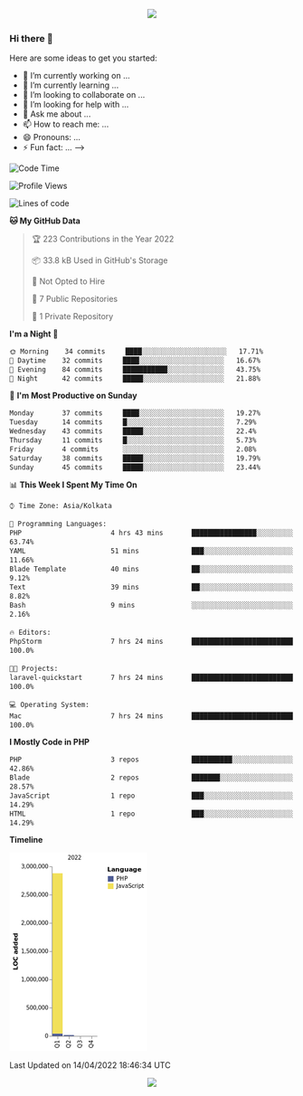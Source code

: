 <p align="center">
  <img src="https://github-profile-trophy.vercel.app/?username=jlmasi&theme=onedark&margin-w=5&column=7" />
</p>

### Hi there 👋

Here are some ideas to get you started:

- 🔭 I’m currently working on ...
- 🌱 I’m currently learning ...
- 👯 I’m looking to collaborate on ...
- 🤔 I’m looking for help with ...
- 💬 Ask me about ...
- 📫 How to reach me: ...
- 😄 Pronouns: ...
- ⚡ Fun fact: ...
-->





<!--START_SECTION:waka-->
![Code Time](http://img.shields.io/badge/Code%20Time-18%20hrs%2022%20mins-blue)

![Profile Views](http://img.shields.io/badge/Profile%20Views-35-blue)

![Lines of code](https://img.shields.io/badge/From%20Hello%20World%20I%27ve%20Written-3%20Million%20lines%20of%20code-blue)

**🐱 My GitHub Data** 

> 🏆 223 Contributions in the Year 2022
 > 
> 📦 33.8 kB Used in GitHub's Storage 
 > 
> 🚫 Not Opted to Hire
 > 
> 📜 7 Public Repositories 
 > 
> 🔑 1 Private Repository 
 > 
**I'm a Night 🦉** 

```text
🌞 Morning    34 commits     ████░░░░░░░░░░░░░░░░░░░░░   17.71% 
🌆 Daytime    32 commits     ████░░░░░░░░░░░░░░░░░░░░░   16.67% 
🌃 Evening    84 commits     ███████████░░░░░░░░░░░░░░   43.75% 
🌙 Night      42 commits     █████░░░░░░░░░░░░░░░░░░░░   21.88%

```
📅 **I'm Most Productive on Sunday** 

```text
Monday       37 commits     ████░░░░░░░░░░░░░░░░░░░░░   19.27% 
Tuesday      14 commits     █░░░░░░░░░░░░░░░░░░░░░░░░   7.29% 
Wednesday    43 commits     █████░░░░░░░░░░░░░░░░░░░░   22.4% 
Thursday     11 commits     █░░░░░░░░░░░░░░░░░░░░░░░░   5.73% 
Friday       4 commits      ░░░░░░░░░░░░░░░░░░░░░░░░░   2.08% 
Saturday     38 commits     █████░░░░░░░░░░░░░░░░░░░░   19.79% 
Sunday       45 commits     █████░░░░░░░░░░░░░░░░░░░░   23.44%

```


📊 **This Week I Spent My Time On** 

```text
⌚︎ Time Zone: Asia/Kolkata

💬 Programming Languages: 
PHP                      4 hrs 43 mins       ████████████████░░░░░░░░░   63.74% 
YAML                     51 mins             ███░░░░░░░░░░░░░░░░░░░░░░   11.66% 
Blade Template           40 mins             ██░░░░░░░░░░░░░░░░░░░░░░░   9.12% 
Text                     39 mins             ██░░░░░░░░░░░░░░░░░░░░░░░   8.82% 
Bash                     9 mins              ░░░░░░░░░░░░░░░░░░░░░░░░░   2.16%

🔥 Editors: 
PhpStorm                 7 hrs 24 mins       █████████████████████████   100.0%

🐱‍💻 Projects: 
laravel-quickstart       7 hrs 24 mins       █████████████████████████   100.0%

💻 Operating System: 
Mac                      7 hrs 24 mins       █████████████████████████   100.0%

```

**I Mostly Code in PHP** 

```text
PHP                      3 repos             ██████████░░░░░░░░░░░░░░░   42.86% 
Blade                    2 repos             ███████░░░░░░░░░░░░░░░░░░   28.57% 
JavaScript               1 repo              ███░░░░░░░░░░░░░░░░░░░░░░   14.29% 
HTML                     1 repo              ███░░░░░░░░░░░░░░░░░░░░░░   14.29%

```


**Timeline**

![Chart not found](https://raw.githubusercontent.com/jlmasi/jlmasi/main/charts/bar_graph.png) 


 Last Updated on 14/04/2022 18:46:34 UTC
<!--END_SECTION:waka-->

<p align="center">
  <img src="https://capsule-render.vercel.app/api?type=waving&color=gradient&height=60&section=footer"/>
</p>
